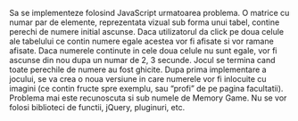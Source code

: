 Sa se implementeze folosind JavaScript urmatoarea problema. O matrice cu numar par de elemente, reprezentata vizual sub forma unui tabel, contine perechi de numere initial ascunse. Daca utilizatorul da click pe doua celule ale tabelului ce contin numere egale acestea vor fi afisate si vor ramane afisate. Daca numerele continute in cele doua celule nu sunt egale, vor fi ascunse din nou dupa un numar de 2, 3 secunde. Jocul se termina cand toate perechile de numere au fost ghicite. Dupa prima implementare a jocului, se va crea o noua versiune in care numerele vor fi inlocuite cu imagini (ce contin fructe spre exemplu, sau “profi” de pe pagina facultatii). Problema mai este recunoscuta si sub numele de Memory Game. Nu se vor folosi biblioteci de functii, jQuery, pluginuri, etc.
